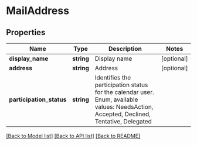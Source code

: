 # MailAddress

## Properties
Name | Type | Description | Notes
------------ | ------------- | ------------- | -------------
**display_name** | **string** | Display name | [optional] 
**address** | **string** | Address | [optional] 
**participation_status** | **string** | Identifies the participation status for the calendar user. Enum, available values: NeedsAction, Accepted, Declined, Tentative, Delegated | 



[[Back to Model list]](README.md#documentation-for-models) [[Back to API list]](README.md#documentation-for-api-endpoints) [[Back to README]](README.md)


